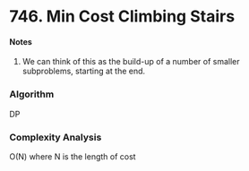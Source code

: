 # 746. Min Cost Climbing Stairs

<h4>Notes</h4>

1. We can think of this as the build-up of a number of smaller subproblems, starting at the end.



<h3>Algorithm</h3>

DP

<h3>Complexity Analysis</h3>

O(N) where N is the length of cost

